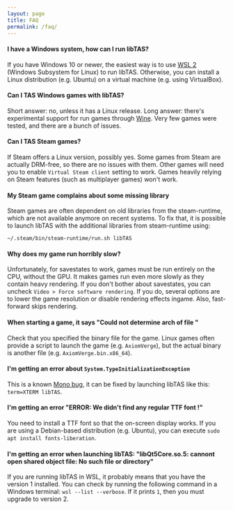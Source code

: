 ```yaml
---
layout: page
title: FAQ
permalink: /faq/
---
```



#### I have a Windows system, how can I run libTAS?

If you have Windows 10 or newer, the easiest way is to use [WSL 2](../guides/wsl) (Windows Subsystem for Linux) to run libTAS. Otherwise, you can install a Linux distribution (e.g. Ubuntu) on a virtual machine (e.g. using VirtualBox).

#### Can I TAS Windows games with libTAS?

Short answer: no, unless it has a Linux release. Long answer: there's experimental support for run games through [Wine](https://github.com/clementgallet/libTAS#run-windows-games-through-wine). Very few games were tested, and there are a bunch of issues.

#### Can I TAS Steam games?

If Steam offers a Linux version, possibly yes. Some games from Steam are actually DRM-free, so there are no issues with them. Other games will need you to enable `Virtual Steam client` setting to work. Games heavily relying on Steam features (such as multiplayer games) won't work.

#### My Steam game complains about some missing library

Steam games are often dependent on old libraries from the steam-runtime, which are not available anymore
on recent systems. To fix that, it is possible to launch libTAS with the additional
libraries from steam-runtime using:

    ~/.steam/bin/steam-runtime/run.sh libTAS

#### Why does my game run horribly slow?

Unfortunately, for savestates to work, games must be run entirely on the CPU, without the GPU. It makes games run even more slowly as they contain heavy rendering. If you don't bother about savestates, you can uncheck `Video > Force software rendering`. If you do, several options are to lower the game resolution or disable rendering effects ingame. Also, fast-forward skips rendering.

#### When starting a game, it says "Could not determine arch of file <path>"

Check that you specified the binary file for the game. Linux games often provide a script
to launch the game (e.g. `AxiomVerge`), but the actual binary is another file
(e.g. `AxiomVerge.bin.x86_64`).

#### I'm getting an error about `System.TypeInitializationException`

This is a known [Mono bug](https://github.com/mono/mono/issues/6752), it can be
fixed by launching libTAS like this: `term=XTERM libTAS`.

#### I'm getting an error "ERROR: We didn't find any regular TTF font !"

You need to install a TTF font so that the on-screen display works. If you are using a
Debian-based distribution (e.g. Ubuntu), you can execute `sudo apt install fonts-liberation`.

#### I'm getting an error when launching libTAS: "libQt5Core.so.5: cannont open shared object file: No such file or directory"

If you are running libTAS in WSL, it probably means that you have the version 1 installed. You can check by running the following command in a Windows terminal: `wsl --list --verbose`. If it prints `1`, then you must upgrade to version 2.
